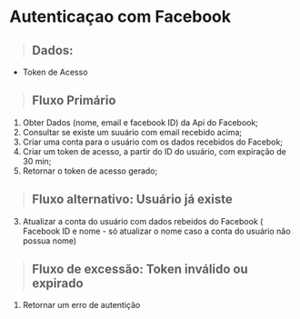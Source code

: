 # Autenticaçao com Facebook

> ## Dados:
* Token de Acesso

> ## Fluxo Primário
1. Obter Dados (nome, email e facebook ID) da Api do Facebook;
2. Consultar se existe um suuário com email recebido acima;
3. Criar uma conta para o usuário com os dados recebidos do Facebok;
4. Criar um token de acesso, a partir do ID do usuário, com expiração de 30 min;
5. Retornar o token de acesso gerado;

> ## Fluxo alternativo: Usuário já existe
3. Atualizar a conta do usuário com dados rebeidos do Facebook ( Facebook ID e nome - só atualizar o nome caso a conta do usuário não possua nome)

> ## Fluxo de excessão: Token inválido ou expirado
1. Retornar um erro de autentição
